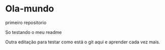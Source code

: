 # Ola-mundo
 primeiro repositorio
 
 So testando o meu readme
 
 Outra editação para testar como está o git aqui e aprender cada vez mais.

